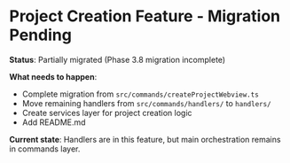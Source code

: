 # Project Creation Feature - Migration Pending

**Status**: Partially migrated (Phase 3.8 migration incomplete)

**What needs to happen**:
- Complete migration from `src/commands/createProjectWebview.ts`
- Move remaining handlers from `src/commands/handlers/` to `handlers/`
- Create services layer for project creation logic
- Add README.md

**Current state**: Handlers are in this feature, but main orchestration remains in commands layer.
